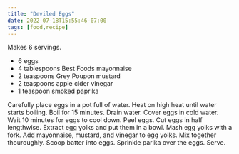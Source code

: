 ```yaml
---
title: "Deviled Eggs"
date: 2022-07-18T15:55:46-07:00
tags: [food,recipe]
---
```

Makes 6 servings.

* 6 eggs
* 4 tablespoons Best Foods mayonnaise
* 2 teaspoons Grey Poupon mustard
* 2 teaspoons apple cider vinegar
* 1 teaspoon smoked paprika

Carefully place eggs in a pot full of water.
Heat on high heat until water starts boiling.
Boil for 15 minutes.
Drain water.
Cover eggs in cold water.
Wait 10 minutes for eggs to cool down.
Peel eggs.
Cut eggs in half lengthwise.
Extract egg yolks and put them in a bowl.
Mash egg yolks with a fork.
Add mayonnaise, mustard, and vinegar to egg yolks.
Mix together thouroughly.
Scoop batter into eggs.
Sprinkle parika over the eggs.
Serve.
